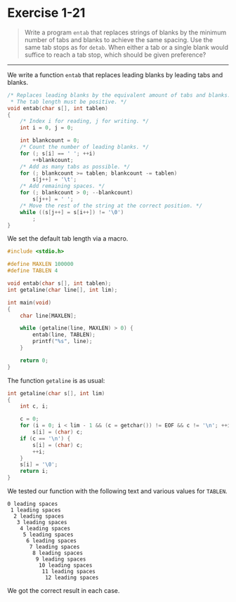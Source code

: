 # Exercise 1-21

> Write a program `entab` that replaces strings of blanks by the minimum number of tabs and blanks to achieve the same spacing.
> Use the same tab stops as for `detab`.
> When either a tab or a single blank would suffice to reach a tab stop, which should be given preference?

---

We write a function `entab` that replaces leading blanks by leading tabs and blanks.
```c
/* Replaces leading blanks by the equivalent amount of tabs and blanks.
 * The tab length must be positive. */
void entab(char s[], int tablen)
{
	/* Index i for reading, j for writing. */
	int i = 0, j = 0;

	int blankcount = 0;
	/* Count the number of leading blanks. */
	for (; s[i] == ' '; ++i)
		++blankcount;
	/* Add as many tabs as possible. */
	for (; blankcount >= tablen; blankcount -= tablen)
		s[j++] = '\t';
	/* Add remaining spaces. */
	for (; blankcount > 0; --blankcount)
		s[j++] = ' ';
	/* Move the rest of the string at the correct position. */
	while ((s[j++] = s[i++]) != '\0')
		;
}
```

We set the default tab length via a macro.
```c
#include <stdio.h>

#define MAXLEN 100000
#define TABLEN 4

void entab(char s[], int tablen);
int getaline(char line[], int lim);

int main(void)
{
	char line[MAXLEN];

	while (getaline(line, MAXLEN) > 0) {
		entab(line, TABLEN);
		printf("%s", line);
	}

	return 0;
}
```

The function `getaline` is as usual:
```c
int getaline(char s[], int lim)
{
	int c, i;

	c = 0;
	for (i = 0; i < lim - 1 && (c = getchar()) != EOF && c != '\n'; ++i)
		s[i] = (char) c;
	if (c == '\n') {
		s[i] = (char) c;
		++i;
	}
	s[i] = '\0';
	return i;
}
```

We tested our function with the following text and various values for `TABLEN`.
```text
0 leading spaces
 1 leading spaces
  2 leading spaces
   3 leading spaces
    4 leading spaces
     5 leading spaces
      6 leading spaces
       7 leading spaces
        8 leading spaces
         9 leading spaces
          10 leading spaces
           11 leading spaces
            12 leading spaces
```
We got the correct result in each case.
